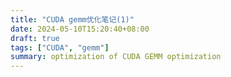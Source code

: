 ```yaml
---
title: "CUDA gemm优化笔记(1)"
date: 2024-05-10T15:20:40+08:00
draft: true
tags: ["CUDA", "gemm"]
summary: optimization of CUDA GEMM optimization 
---
```






